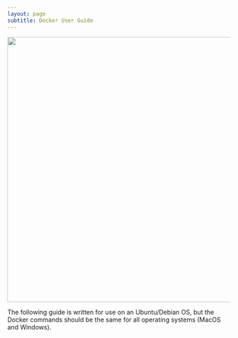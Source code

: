 ```yaml
---
layout: page
subtitle: Docker User Guide
---
```


<img src="/docker-builds/assets/user_guide.png" style="display:block;margin-left:auto;margin-right:auto;width:600px">

The following guide is written for use on an Ubuntu/Debian OS, but the Docker commands should be the same for all operating systems (MacOS and Windows).
